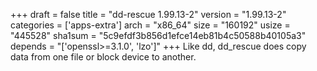 +++
draft = false
title = "dd-rescue 1.99.13-2"
version = "1.99.13-2"
categories = ['apps-extra']
arch = "x86_64"
size = "160192"
usize = "445528"
sha1sum = "5c9efdf3b856d1efce14eb81b4c50588b40105a3"
depends = "['openssl>=3.1.0', 'lzo']"
+++
Like dd, dd_rescue does copy data from one file or block device to another.